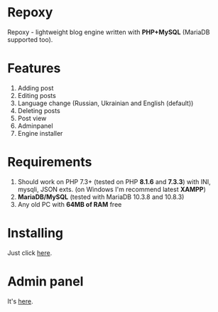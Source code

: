 # Repoxy
Repoxy - lightweight blog engine written with **PHP+MySQL** (MariaDB supported too).

# Features
1. Adding post
2. Editing posts
3. Language change (Russian, Ukrainian and English (default))
4. Deleting posts
5. Post view
6. Adminpanel
7. Engine installer

# Requirements
1. Should work on PHP 7.3+ (tested on PHP **8.1.6** and **7.3.3**) with INI, mysqli, JSON exts. (on Windows I'm recommend latest **XAMPP**)
2. **MariaDB/MySQL** (tested with MariaDB 10.3.8 and 10.8.3)
3. Any old PC with **64MB of RAM** free

# Installing
Just click <a href="http://localhost/setup">here</a>.

# Admin panel
It's <a href="http://localhost/admpanel">here</a>.
